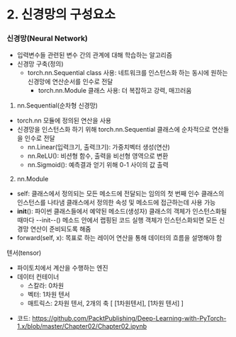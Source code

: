 # 2. 신경망의 구성요소

### 신경망(Neural Network) 
  - 입력변수들 관련된 변수 간의 관계에 대해 학습하는 알고리즘
- 신경망 구축(정의)  
  + torch.nn.Sequential class 사용: 네트워크를 인스턴스화 하는 동시에 원하는 신경망에 연산순서를 인수로 전달
      + torch.nn.Module 클래스 사용: 더 복잡하고 강력, 매끄러움         
                      
1. nn.Sequential(순차형 신경망)
  - torch.nn 모듈에 정의된 연산을 사용
  - 신경망을 인스턴스화 하기 위해 torch.nn.Sequential 클래스에 순차적으로 연산들을 인수로 전달
    + nn.Linear(입력크기, 출력크기): 가중치벡터 생성(연산)
    + nn.ReLU(): 비션형 함수, 출력을 비선형 영역으로 변환
    + nn.Sigmoid(): 예측결과 얻기 위해 0-1 사이의 값 출력

2. nn.Module
- self: 클래스에서 정의되는 모든 메소드에 전달되는 임의의 첫 번째 인수
        클래스의 인스턴스를 나타냄
        클래스에서 정의한 속성 및 메소드에 접근하는데 사용 가능
- __init__(): 파이썬 클래스들에서 예약된 메소드(생성자)
              클래스의 객체가 인스턴스화될 때마다 --init--() 메소드 안에서 랩핑된 코드 실행
              객체가 인스턴스화되면 모든 신경망 연산이 준비되도록 해줌
- forward(self, x): 목표로 하는 레이어 연산을 통해 데이터의 흐름을 설명해야 함

텐서(tensor)
- 파이토치에서 계산을 수행하는 엔진
- 데이터 컨테이너
  - 스칼라: 0차원
  - 벡터: 1차원 텐서
  - 매트릭스: 2차원 텐서, 2개의 축
     [ [1차원텐서], [1차원 텐서] ]
   
* 코드: <https://github.com/PacktPublishing/Deep-Learning-with-PyTorch-1.x/blob/master/Chapter02/Chapter02.ipynb>
